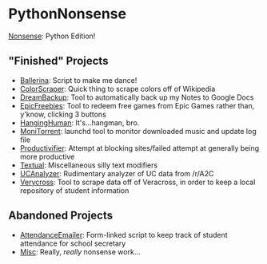 # PythonNonsense

[Nonsense](https://gist.github.com/Nathansbud/a765ed74fd458035e417937da689b990): Python Edition!

## "Finished" Projects
- [Ballerina](Ballerina): Script to make me dance!
- [ColorScraper](ColorScraper): Quick thing to scrape colors off of Wikipedia
- [DreamBackup](DreamBackup): Tool to automatically back up my Notes to Google Docs
- [EpicFreebies](EpicFreebies): Tool to redeem free games from Epic Games rather than, y'know, clicking 3 buttons
- [HangingHuman](HangingHuman): It's...hangman, bro.
- [MoniTorrent](MoniTorrent): launchd tool to monitor downloaded music and update log file 
- [Productivifier](Productivifier): Attempt at blocking sites/failed attempt at generally being more productive
- [Textual](Textual): Miscellaneous silly text modifiers
- [UCAnalyzer](UCAnalyzer): Rudimentary analyzer of UC data from /r/A2C
- [Verycross](Verycross): Tool to scrape data off of Veracross, in order to keep a local repository of student information

## Abandoned Projects
- [AttendanceEmailer](AttendanceEmailer): Form-linked script to keep track of student attendance for school secretary 
- [Misc](Misc): Really, <i>really</i> nonsense work...


